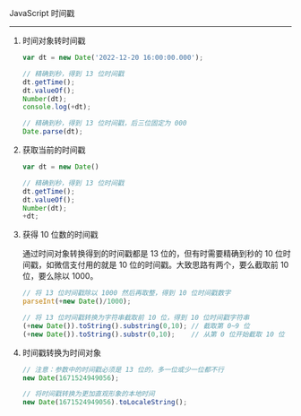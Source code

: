 JavaScript 时间戳

---

1. 时间对象转时间戳

   ```javascript
   var dt = new Date('2022-12-20 16:00:00.000');
   
   // 精确到秒，得到 13 位时间戳
   dt.getTime();
   dt.valueOf();
   Number(dt);
   console.log(+dt);
   
   // 精确到秒，得到 13 位时间戳，后三位固定为 000
   Date.parse(dt);
   ```

   

2. 获取当前的时间戳

   ```javascript
   var dt = new Date()
   
   // 精确到秒，得到 13 位时间戳
   dt.getTime();
   dt.valueOf();
   Number(dt);
   +dt;
   ```

   

3. 获得 10 位数的时间戳

   通过时间对象转换得到的时间戳都是 13 位的，但有时需要精确到秒的 10 位时间戳，如微信支付用的就是 10 位的时间戳。大致思路有两个，要么截取前 10 位，要么除以 1000。

   ```javascript
   // 将 13 位时间戳除以 1000 然后再取整，得到 10 位时间戳数字
   parseInt(+new Date()/1000);
   
   // 将 13 位时间戳转换为字符串截取前 10 位，得到 10 位时间戳字符串
   (+new Date()).toString().substring(0,10); // 截取第 0~9 位
   (+new Date()).toString().substr(0,10);    // 从第 0 位开始截取 10 位
   ```

   

4. 时间戳转换为时间对象

   ```javascript
   // 注意：参数中的时间戳必须是 13 位的，多一位或少一位都不行
   new Date(1671524949056);
   
   // 将时间戳转换为更加直观形象的本地时间
   new Date(1671524949056).toLocaleString();
   ```

   